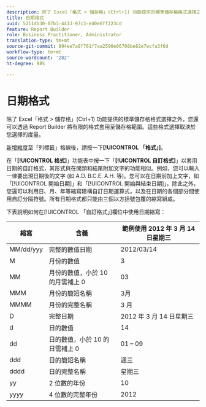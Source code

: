 ```yaml
---
description: 除了 Excel「格式 > 儲存格」(Ctrl+1) 功能提供的標準儲存格格式選擇之外，您還可以透過 Report Builder 將有限的格式套用至儲存格範圍。這些格式選擇取決於您選擇的度量。
title: 日期格式
uuid: 5211db30-07b3-4413-97c3-e40e6ff223cd
feature: Report Builder
role: Business Practitioner, Administrator
translation-type: tm+mt
source-git-commit: 894ee7a8f761f7aa2590e06708be82e7ecfa3f6d
workflow-type: tm+mt
source-wordcount: '282'
ht-degree: 98%

---
```



# 日期格式

除了 Excel「格式 > 儲存格」(Ctrl+1) 功能提供的標準儲存格格式選擇之外，您還可以透過 Report Builder 將有限的格式套用至儲存格範圍。這些格式選擇取決於您選擇的度量。

[新增維度](/help/analyze/report-builder/layout/c-metrics-dimensions/t-add-metrics-and-dimensions.md)至「列標籤」格線後，請按一下&#x200B;**[!UICONTROL 「格式」]**。

在「**[!UICONTROL 格式]**」功能表中按一下「**[!UICONTROL 自訂格式]**」以套用日期的自訂格式，其形式與在開頭和結尾附加文字的功能相似。例如，您可以輸入一律要出現日期後的文字 (如 A.D. B.C.E. A.H. 等)。您可以在日期前加上文字，如「[!UICONTROL 開始日期]」和「[!UICONTROL 開始與結束日期]」。除此之外，您還可以利用日、月、年等縮寫建構自訂日期運算式，以及在日期的各個部分間使用自訂分隔符號。所有日期格式都只能由三個以方括號包覆的縮寫組成。

下表說明如何在[!UICONTROL 「自訂格式」]欄位中使用日期縮寫：

| 縮寫 | 含義 | 範例使用 2012 年 3 月 14 日星期三 |
|--- |--- |--- |
| MM/dd/yyy | 完整的數值日期 | 2012/03/14 |
| M | 月份的數值 | 3 |
| MM | 月份的數值，小於 10 的月需補上 0 | 03 |
| MMM | 月份的簡短名稱 | 3月 |
| MMMM | 月份的完整名稱 | 3 月 |
| D | 完整日期 | 2012 年 3 月 14 日星期三 |
| d | 日的數值 | 14 |
| dd | 日的數值，小於 10 的日需補上 0 | 01 – 09 |
| ddd | 日的簡短名稱 | 週三 |
| dddd | 日的完整名稱 | 星期三 |
| yy | 2 位數的年份 | 10 |
| yyyy | 4 位數的完整年份 | 2012 |
